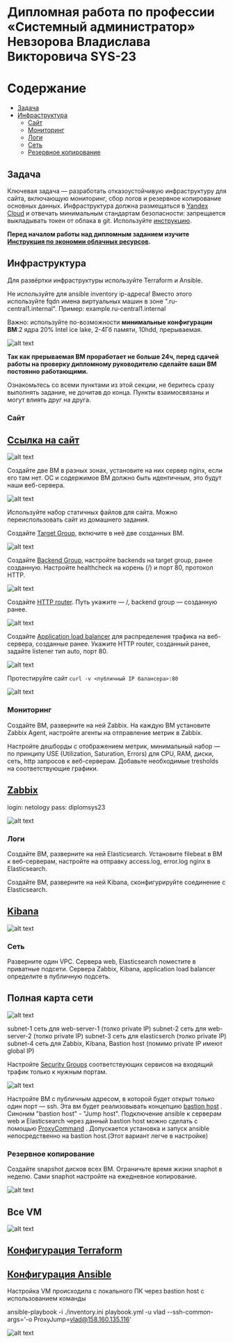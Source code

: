 #  Дипломная работа по профессии «Системный администратор» Невзорова Владислава Викторовича SYS-23

Содержание
==========
* [Задача](#Задача)
* [Инфраструктура](#Инфраструктура)
    * [Сайт](#Сайт)
    * [Мониторинг](#Мониторинг)
    * [Логи](#Логи)
    * [Сеть](#Сеть)
    * [Резервное копирование](#Резервное-копирование)

## Задача
Ключевая задача — разработать отказоустойчивую инфраструктуру для сайта, включающую мониторинг, сбор логов и резервное копирование основных данных. Инфраструктура должна размещаться в [Yandex Cloud](https://cloud.yandex.com/) и отвечать минимальным стандартам безопасности: запрещается выкладывать токен от облака в git. Используйте [инструкцию](https://cloud.yandex.ru/docs/tutorials/infrastructure-management/terraform-quickstart#get-credentials).

**Перед началом работы над дипломным заданием изучите [Инструкция по экономии облачных ресурсов](https://github.com/netology-code/devops-materials/blob/master/cloudwork.MD).**

## Инфраструктура
Для развёртки инфраструктуры используйте Terraform и Ansible.  

Не используйте для ansible inventory ip-адреса! Вместо этого используйте fqdn имена виртуальных машин в зоне ".ru-central1.internal". Пример: example.ru-central1.internal  

Важно: используйте по-возможности **минимальные конфигурации ВМ**:2 ядра 20% Intel ice lake, 2-4Гб памяти, 10hdd, прерываемая. 

![alt text](https://github.com/VN351/diplom-sys23-nevzorovvv/raw/main/img/VM_specs.png)

**Так как прерываемая ВМ проработает не больше 24ч, перед сдачей работы на проверку дипломному руководителю сделайте ваши ВМ постоянно работающими.**

Ознакомьтесь со всеми пунктами из этой секции, не беритесь сразу выполнять задание, не дочитав до конца. Пункты взаимосвязаны и могут влиять друг на друга.

### Сайт
## [Ссылка на сайт](http://158.160.144.8:80)

![alt text](https://github.com/VN351/diplom-sys23-nevzorovvv/raw/main/img/Web_site.png)

Создайте две ВМ в разных зонах, установите на них сервер nginx, если его там нет. ОС и содержимое ВМ должно быть идентичным, это будут наши веб-сервера.

![alt text](https://github.com/VN351/diplom-sys23-nevzorovvv/raw/main/img/web_servers_network_map.png)

Используйте набор статичных файлов для сайта. Можно переиспользовать сайт из домашнего задания.

Создайте [Target Group](https://cloud.yandex.com/docs/application-load-balancer/concepts/target-group), включите в неё две созданных ВМ.

![alt text](https://github.com/VN351/diplom-sys23-nevzorovvv/raw/main/img/target.png)

Создайте [Backend Group](https://cloud.yandex.com/docs/application-load-balancer/concepts/backend-group), настройте backends на target group, ранее созданную. Настройте healthcheck на корень (/) и порт 80, протокол HTTP.

![alt text](https://github.com/VN351/diplom-sys23-nevzorovvv/raw/main/img/backend.png)

Создайте [HTTP router](https://cloud.yandex.com/docs/application-load-balancer/concepts/http-router). Путь укажите — /, backend group — созданную ранее.

![alt text](https://github.com/VN351/diplom-sys23-nevzorovvv/raw/main/img/router.png)

Создайте [Application load balancer](https://cloud.yandex.com/en/docs/application-load-balancer/) для распределения трафика на веб-сервера, созданные ранее. Укажите HTTP router, созданный ранее, задайте listener тип auto, порт 80.

![alt text](https://github.com/VN351/diplom-sys23-nevzorovvv/raw/main/img/alb.png)

Протестируйте сайт
`curl -v <публичный IP балансера>:80` 

![alt text](https://github.com/VN351/diplom-sys23-nevzorovvv/raw/main/img/curl.png)

### Мониторинг
Создайте ВМ, разверните на ней Zabbix. На каждую ВМ установите Zabbix Agent, настройте агенты на отправление метрик в Zabbix. 

Настройте дешборды с отображением метрик, минимальный набор — по принципу USE (Utilization, Saturation, Errors) для CPU, RAM, диски, сеть, http запросов к веб-серверам. Добавьте необходимые tresholds на соответствующие графики.

## [Zabbix](http://158.160.143.96:8080)

login: netology
pass: diplomsys23

![alt text](https://github.com/VN351/diplom-sys23-nevzorovvv/raw/main/img/zabbix.png)

### Логи
Cоздайте ВМ, разверните на ней Elasticsearch. Установите filebeat в ВМ к веб-серверам, настройте на отправку access.log, error.log nginx в Elasticsearch.

Создайте ВМ, разверните на ней Kibana, сконфигурируйте соединение с Elasticsearch.

## [Kibana](http://158.160.140.26:5601)

![alt text](https://github.com/VN351/diplom-sys23-nevzorovvv/raw/main/img/Kibana.png)

### Сеть
Разверните один VPC. Сервера web, Elasticsearch поместите в приватные подсети. Сервера Zabbix, Kibana, application load balancer определите в публичную подсеть.
## Полная карта сети

![alt text](https://github.com/VN351/diplom-sys23-nevzorovvv/raw/main/img/network_map.png)

subnet-1 сеть для web-server-1 (толко private IP)
subnet-2 сеть для web-server-2 (толко private IP)
subnet-3 сеть для elasticserch (толко private IP)
subnet-4 сеть для Zabbix, Kibana, Bastion host (помимо private IP имеют global IP)

Настройте [Security Groups](https://cloud.yandex.com/docs/vpc/concepts/security-groups) соответствующих сервисов на входящий трафик только к нужным портам.

![alt text](https://github.com/VN351/diplom-sys23-nevzorovvv/raw/main/img/sg.png)

Настройте ВМ с публичным адресом, в которой будет открыт только один порт — ssh.  Эта вм будет реализовывать концепцию  [bastion host]( https://cloud.yandex.ru/docs/tutorials/routing/bastion) . Синоним "bastion host" - "Jump host". Подключение  ansible к серверам web и Elasticsearch через данный bastion host можно сделать с помощью  [ProxyCommand](https://docs.ansible.com/ansible/latest/network/user_guide/network_debug_troubleshooting.html#network-delegate-to-vs-proxycommand) . Допускается установка и запуск ansible непосредственно на bastion host.(Этот вариант легче в настройке)


### Резервное копирование
Создайте snapshot дисков всех ВМ. Ограничьте время жизни snaphot в неделю. Сами snaphot настройте на ежедневное копирование.

![alt text](https://github.com/VN351/diplom-sys23-nevzorovvv/raw/main/img/snapshot.png)

## Все VM

![alt text](https://github.com/VN351/diplom-sys23-nevzorovvv/raw/main/img/vm.png)

## [Конфигурация Terraform](https://github.com/VN351/diplom-sys23-nevzorovvv/tree/main/terraform)

## [Конфигурация Ansible](https://github.com/VN351/diplom-sys23-nevzorovvv/tree/main/ansible)
Настройка VM происходила с локального ПК через bastion host с использованием команды 

ansible-playbook -i ./inventory.ini playbook.yml -u vlad --ssh-common-args='-o ProxyJump=vlad@158.160.135.116'

![alt text](https://github.com/VN351/diplom-sys23-nevzorovvv/raw/main/img/ansible.png)
 

